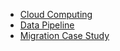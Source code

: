 * [Cloud Computing](cloud-computing.md)
* [Data Pipeline](data-pipeline.md)
* [Migration Case Study](migration.md)